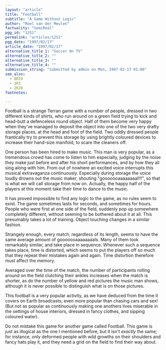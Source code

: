 ```yaml
---
layout: "article"
title: "Football"
subtitle: "A Game Without Logic"
author: "Roel van der Meulen"
factuality: "SemiReal"
pgg_id: "12S1"
permalink: "articles/12S1"
pgg_date: "1997/02/17"
article_date: "1997/02/17"
alternative_title_1: "Soccer On TV"
alternative_title_2: ""
alternative_title_3: ""
alternative_title_4: ""
submission_string: "Submitted by admin on Mon, 1997-02-17 01:00"
see_also:
  - 8R59
  - 1R1
  - 2R28
footnotes: 

---
```

<div>
<p>Football is a strange Terran game with a number of people, dressed in two different kinds of shirts, who run around on a green field trying to kick and head-butt a defenceless round object. Half of them become very happy when they've managed to deposit the object into one of the two very drafty storage places, at the head and foot of the field. Two oddly dressed people frantically try to prevent this storage by using brightly coloured devices to increase their hand-size manifold, to scare the cleaners off.</p>
<p>One person has been hired to make music. This man is very popular, as a tremendous crowd has come to listen to him especially, judging by the noise they make just before and after his short performances, and by how they all sing along with him. From out of nowhere an excited voice interrupts this musical extravaganza continuously. Especially during storage the voice loudly drowns out the music maker, shouting "gooooooaaaaaaaal!!!", so that is what we will call storage from now on. Actually, the happy half of the players at this moment take their time to dance to the music.</p>
<p>It has proved impossible to find any logic to the game, as no rules seem to exist. The game sometimes lasts for seconds, and sometimes for hours. People who were first at one side of the field, suddenly pop up somewhere completely different, without seeming to be bothered about it at all. This presumably takes a lot of training. Object touching changes in a similar fashion.</p>
<p>Strangely enough, every match, regardless of its length, seems to have the same average amount of gooooooaaaaaaaals. Many of them look remarkably similar, and take place in sequence. Whenever such a sequence takes place, time is distorted, which seems to put the players off so much that they repeat their mistakes again and again. Time distortion therefore must affect the memory.</p>
<p>Averaged over the time of the match, the number of participants rolling around on the field clutching their ankles increases when the match is shorter, as do the number of yellow and red pictures the music man shows, although it is never possible to distinguish what is on those pictures.</p>
<p>This football is a very popular activity, as we have deduced from the time it covers on Earth broadcasts; even more popular than chasing cars and sex! (But not as popular as continuously making one anothers lives miserable in the settings of house interiors, dressed in fancy clothes, and sipping coloured water).</p>
<p>Do not mistake this game for another game called Football. This game is just as illogical as the one I mentioned before, but it isn't <em>exactly</em> the same; for instance, only deformed people with wild growths on their shoulders and fancy hats play it, and they need a grid on the field to find their way about.</p>
</div>
